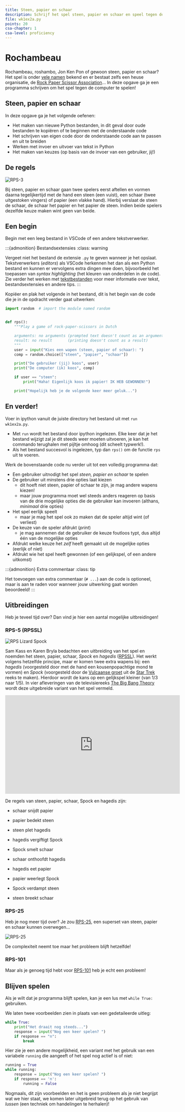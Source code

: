 ```yaml
---
title: Steen, papier en schaar
description: Schrijf het spel steen, papier en schaar en speel tegen de computer
file: wk1ex2a.py
points: 20
csa-chapter: 1
csa-level: proficiency
---
```


# Rochambeau

Rochambeau, roshambo, Jon Ken Pon of gewoon steen, papier en schaar? Het spel is onder [vele namen](https://www.wrpsa.com/why-do-people-call-rock-paper-scissors-roshambo/) bekend en er bestaat zelfs een heuse organisatie, de [Rock Paper Scissor Association](https://www.wrpsa.com/why-do-people-call-rock-paper-scissors-roshambo/)... In deze opgave ga je een programma schrijven om het spel tegen de computer te spelen!

## Steen, papier en schaar

In deze opgave ga je het volgende oefenen:

- Het maken van nieuwe Python bestanden, in dit geval door oude bestanden te kopiëren of te beginnen met de onderstaande code
- Het schrijven van eigen code door de onderstaande code aan te passen en uit te breiden
- Werken met invoer en uitvoer van tekst in Python
- Het maken van keuzes (op basis van de invoer van een gebruiker, jij!)

## De regels

![RPS-3](images/RPS-3_NL.png)

Bij steen, papier en schaar gaan twee spelers eerst aftellen en vormen daarna tegelijkertijd met de hand een steen (een vuist), een schaar (twee uitgestoken vingers) of papier (een vlakke hand). Hierbij verslaat de steen de schaar, de schaar het papier en het papier de steen. Indien beide spelers dezelfde keuze maken wint geen van beide.

## Een begin

Begin met een leeg bestand in VSCode of een andere tekstverwerker.

:::{admonition} Bestandsextensies
:class: warning

Vergeet niet het bestand de extensie `.py` te geven wanneer je het opslaat. Tekstverwerkers (*editors*) als VSCode herkennen het dan als een Python bestand en kunnen er vervolgens extra dingen mee doen, bijvoorbeeld het toepassen van *syntax highlighting* (het kleuren van onderdelen in de code). Zie verder het werken met [tekstbestanden](/support/plain_text/index) voor meer informatie over tekst, bestandsextensies en andere tips.
:::

Kopiëer en plak het volgende in het bestand, dit is het begin van de code die je in de opdracht verder gaat uitwerken:

```python
import random  # import the module named random


def rps():
    """Play a game of rock-paper-scissors in Dutch

    arguments: no arguments (prompted text doesn't count as an argument)
    result: no result       (printing doesn't count as a result)
    """
    user = input("Kies een wapen (steen, papier of schaar): ")
    comp = random.choice(["steen", "papier", "schaar"])

    print("De gebruiker (jij) koos", user)
    print("De computer (ik) koos", comp)

    if user == "steen":
        print("Haha! Eigenlijk koos ik papier! IK HEB GEWONNEN!")

    print("Hopelijk heb je de volgende keer meer geluk...")
```

## En verder!

Voer in ipython vanuit de juiste directory het bestand uit met `run  wk1ex2a.py`.

-   Met `run` wordt het bestand door ipython ingelezen. Elke keer dat je het bestand wijzigt zal je dit steeds weer moeten uitvoeren, je kan het commando terughalen met pijltje omhoog (dit scheelt typwerk!).
-   Als het bestand succesvol is ingelezen, typ dan `rps()` om de functie `rps` uit te voeren.

Werk de bovenstaande code nu verder uit tot een volledig programma dat:

-   Een gebruiker uitnodigt het spel *steen, papier en schaar* te spelen
-   De gebruiker uit minstens drie opties laat kiezen
    -   dit hoeft niet steen, papier of schaar te zijn, je mag andere wapens kiezen!
    -   maar jouw programma moet wel steeds anders reageren op basis van de drie mogelijke opties die de gebruiker kan invoeren (althans, *minimaal* drie opties)
-   Het spel eerlijk speelt
    - maar je mag het spel ook zo maken dat de speler altijd wint (of verliest)
-   De keuze van de speler afdrukt (*print*)
    -   je mag aannemen dat de gebruiker de keuze foutloos typt, dus altijd één van de mogelijke opties
-   Afdrukt welke keuze het *zelf* heeft gemaakt uit de mogelijke opties (eerlijk of niet)
-   Afdrukt wie het spel heeft gewonnen (of een gelijkspel, of een andere uitkomst)

:::{admonition} Extra commentaar
:class: tip

Het toevoegen van extra commentaar (`# ...`) aan de code is optioneel, maar is aan te raden voor wanneer jouw uitwerking gaat worden beoordeeld!
:::

## Uitbreidingen

Heb je teveel tijd over? Dan vind je hier een aantal mogelijke uitbreidingen!

### RPS-5 (RPSSL)

![RPS Lizard Spock](images/RPS_lizard_spock.png)

Sam Kass en Karen Bryla bedachten een uitbreiding van het spel en noemden het steen, papier, schaar, *Spock* en *hagedis* ([RPSSL](http://www.samkass.com/theories/RPSSL.html)). Het werkt volgens hetzelfde principe, maar er komen twee extra wapens bij: een *hagedis* (voorgesteld door met de hand een kousenpopachtige mond te vormen) en *Spock* (voorgesteld door de [Vulcaanse groet](http://nl.wikipedia.org/wiki/Vulcaanse_groet) uit de [Star Trek](https://nl.wikipedia.org/wiki/Star_Trek) reeks te maken). Hierdoor wordt de kans op een gelijkspel kleiner (van 1/3 naar 1/5). In vier afleveringen van de televisiereeks [The Big Bang Theory](https://nl.wikipedia.org/wiki/The_Big_Bang_Theory_%28televisieserie%29) wordt deze uitgebreide variant van het spel vermeld.

<iframe width="560" height="315" src="https://www.youtube.com/embed/x5Q6-wMx-K8" frameborder="0" allow="accelerometer; autoplay; encrypted-media; gyroscope; picture-in-picture" allowfullscreen></iframe>

De regels van steen, papier, schaar, Spock en hagedis zijn:

- schaar snijdt papier

- papier bedekt steen

- steen plet hagedis

- hagedis vergiftigt Spock

- Spock smelt schaar

- schaar onthoofdt hagedis

- hagedis eet papier

- papier weerlegt Spock

- Spock verdampt steen

- steen breekt schaar

### RPS-25

Heb je nog meer tijd over? Je zou [RPS-25](http://www.umop.com/rps25.htm), een superset van steen, papier en schaar kunnen overwegen...

![RPS-25](images/RPS-25.png)

De complexiteit neemt toe maar het probleem blijft hetzelfde!

### RPS-101

Maar als je genoeg tijd hebt voor [RPS-101](http://www.umop.com/rps101/rps101chart.html) heb je echt een probleem!

## Blijven spelen

Als je wilt dat je programma blijft spelen, kan je een lus met `while True:` gebruiken.

We laten twee voorbeelden zien in plaats van een gedetaileerde uitleg:

```python
while True:
    print("Het draait nog steeds...")
    response = input("Nog een keer spelen? ")
    if response == "n":
        break
```

Hier zie je een andere mogelijkheid, een variant met het gebruik van een variabele `running` die aangeeft of het spel nog actief is of niet:

```python
running = True
while running:
    response = input("Nog een keer spelen? ")
    if response == 'n':
        running = False
```

Nogmaals, dit zijn voorbeelden en het is geen probleem als je niet begrijpt wat we hier staat, we komen later uitgebreid terug op het gebruik van *lussen* (een techniek om handelingen te herhalen)!